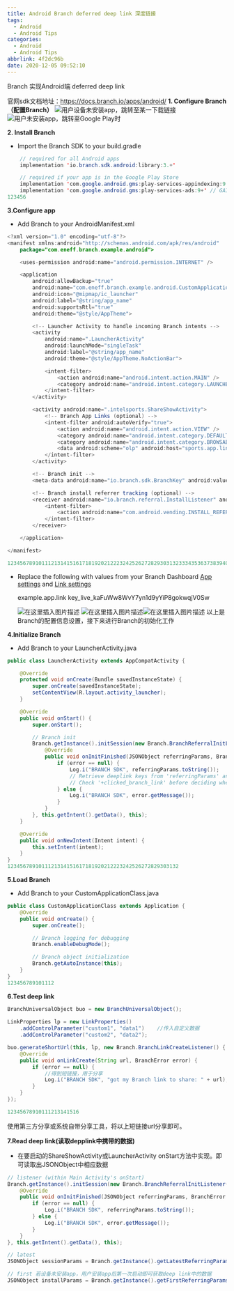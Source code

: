 ```yaml
---
title: Android Branch deferred deep link 深度链接
tags:
  - Android
  - Android Tips
categories:
  - Android
  - Android Tips
abbrlink: 4f2dc96b
date: 2020-12-05 09:52:10
---
```


Branch 实现Android端 deferred deep link

官网sdk文档地址：https://docs.branch.io/apps/android/
**1. Configure Branch（配置Branch）**
![用户设备未安装app，跳转至某一下载链接](https://img-blog.csdnimg.cn/20191028150246601.png?x-oss-process=image/watermark,type_ZmFuZ3poZW5naGVpdGk,shadow_10,text_aHR0cHM6Ly9ibG9nLmNzZG4ubmV0L2tvbmd4aW5neGluZw==,size_16,color_FFFFFF,t_70)
![用户未安装app，跳转至Google Play时](https://img-blog.csdnimg.cn/20191028150712837.jpg?x-oss-process=image/watermark,type_ZmFuZ3poZW5naGVpdGk,shadow_10,text_aHR0cHM6Ly9ibG9nLmNzZG4ubmV0L2tvbmd4aW5neGluZw==,size_16,color_FFFFFF,t_70)

<!--more-->

**2. Install Branch**

- Import the Branch SDK to your build.gradle

```java
    // required for all Android apps
    implementation 'io.branch.sdk.android:library:3.+'

    // required if your app is in the Google Play Store
    implementation 'com.google.android.gms:play-services-appindexing:9.+' // App indexing
    implementation 'com.google.android.gms:play-services-ads:9+' // GAID matching
123456
```

**3.Configure app**

- Add Branch to your AndroidManifest.xml

```java
<?xml version="1.0" encoding="utf-8"?>
<manifest xmlns:android="http://schemas.android.com/apk/res/android"
    package="com.eneff.branch.example.android">

    <uses-permission android:name="android.permission.INTERNET" />

    <application
        android:allowBackup="true"
        android:name="com.eneff.branch.example.android.CustomApplicationClass"
        android:icon="@mipmap/ic_launcher"
        android:label="@string/app_name"
        android:supportsRtl="true"
        android:theme="@style/AppTheme">

        <!-- Launcher Activity to handle incoming Branch intents -->
        <activity
            android:name=".LauncherActivity"
            android:launchMode="singleTask"
            android:label="@string/app_name"
            android:theme="@style/AppTheme.NoActionBar">

            <intent-filter>
                <action android:name="android.intent.action.MAIN" />
                <category android:name="android.intent.category.LAUNCHER" />
            </intent-filter>
        </activity>

		<activity android:name=".intelsports.ShareShowActivity">
	        <!-- Branch App Links (optional) -->
	        <intent-filter android:autoVerify="true">
	            <action android:name="android.intent.action.VIEW" />
	            <category android:name="android.intent.category.DEFAULT" />
	            <category android:name="android.intent.category.BROWSABLE" />
	            <data android:scheme="olp" android:host="sports.app.link" />
	        </intent-filter>
	    </activity>

        <!-- Branch init -->
        <meta-data android:name="io.branch.sdk.BranchKey" android:value="key_live_kaFuWw8WvY7yn1d9yYiP8gokwqjV0Sw" />

        <!-- Branch install referrer tracking (optional) -->
        <receiver android:name="io.branch.referral.InstallListener" android:exported="true">
            <intent-filter>
                <action android:name="com.android.vending.INSTALL_REFERRER" />
            </intent-filter>
        </receiver>

    </application>

</manifest>

123456789101112131415161718192021222324252627282930313233343536373839404142434445464748495051
```

- Replace the following with values from your Branch Dashboard [App settings](https://dashboard.branch.io/account-settings/app) and [Link settings](https://dashboard.branch.io/link-settings/general)

  example.app.link
  key_live_kaFuWw8WvY7yn1d9yYiP8gokwqjV0Sw

  ![在这里插入图片描述](https://img-blog.csdnimg.cn/20191028153344821.jpg?x-oss-process=image/watermark,type_ZmFuZ3poZW5naGVpdGk,shadow_10,text_aHR0cHM6Ly9ibG9nLmNzZG4ubmV0L2tvbmd4aW5neGluZw==,size_16,color_FFFFFF,t_70)
  ![在这里插入图片描述](https://img-blog.csdnimg.cn/2019102816093830.jpg?x-oss-process=image/watermark,type_ZmFuZ3poZW5naGVpdGk,shadow_10,text_aHR0cHM6Ly9ibG9nLmNzZG4ubmV0L2tvbmd4aW5neGluZw==,size_16,color_FFFFFF,t_70)![在这里插入图片描述](https://img-blog.csdnimg.cn/20191028153014365.jpg?x-oss-process=image/watermark,type_ZmFuZ3poZW5naGVpdGk,shadow_10,text_aHR0cHM6Ly9ibG9nLmNzZG4ubmV0L2tvbmd4aW5neGluZw==,size_16,color_FFFFFF,t_70)
  以上是Branch的配置信息设置，接下来进行Branch的初始化工作

**4.Initialize Branch**

- Add Branch to your LauncherActivity.java

```java
public class LauncherActivity extends AppCompatActivity {

    @Override
    protected void onCreate(Bundle savedInstanceState) {
        super.onCreate(savedInstanceState);
        setContentView(R.layout.activity_launcher);
    }

    @Override
    public void onStart() {
        super.onStart();

        // Branch init
        Branch.getInstance().initSession(new Branch.BranchReferralInitListener() {
            @Override
            public void onInitFinished(JSONObject referringParams, BranchError error) {
                if (error == null) {
                    Log.i("BRANCH SDK", referringParams.toString());
                    // Retrieve deeplink keys from 'referringParams' and evaluate the values to determine where to route the user
                    // Check '+clicked_branch_link' before deciding whether to use your Branch routing logic
                } else {
                    Log.i("BRANCH SDK", error.getMessage());
                }
            }
        }, this.getIntent().getData(), this);
    }

    @Override
    public void onNewIntent(Intent intent) {
        this.setIntent(intent);
    }
}
1234567891011121314151617181920212223242526272829303132
```

**5.Load Branch**

- Add Branch to your CustomApplicationClass.java

```java
public class CustomApplicationClass extends Application {
    @Override
    public void onCreate() {
        super.onCreate();

        // Branch logging for debugging
        Branch.enableDebugMode();

        // Branch object initialization
        Branch.getAutoInstance(this);
    }
}
123456789101112
```

**6.Test deep link**

```java
BranchUniversalObject buo = new BranchUniversalObject();
    
LinkProperties lp = new LinkProperties()
    .addControlParameter("custom1", "data1")    //传入自定义数据
    .addControlParameter("custom2", "data2");

buo.generateShortUrl(this, lp, new Branch.BranchLinkCreateListener() {
    @Override
    public void onLinkCreate(String url, BranchError error) {
        if (error == null) {
            //得到短链接，用于分享
            Log.i("BRANCH SDK", "got my Branch link to share: " + url);
        }
    }
});

12345678910111213141516
```

使用第三方分享或系统自带分享工具，将以上短链接url分享即可。

**7.Read deep link(读取depplink中携带的数据)**

- 在要启动的ShareShowActivity或LauncherActivity onStart方法中实现。即可读取出JSONObject中相应数据

```java
// listener (within Main Activity's onStart)
Branch.getInstance().initSession(new Branch.BranchReferralInitListener() {
    @Override
    public void onInitFinished(JSONObject referringParams, BranchError error) {
        if (error == null) {
            Log.i("BRANCH SDK", referringParams.toString());
        } else {
            Log.i("BRANCH SDK", error.getMessage());
        }
    }
}, this.getIntent().getData(), this);

// latest
JSONObject sessionParams = Branch.getInstance().getLatestReferringParams();

// first 若设备未安装app，用户安装app后第一次启动即可获取deep link中的数据
JSONObject installParams = Branch.getInstance().getFirstReferringParams();
```